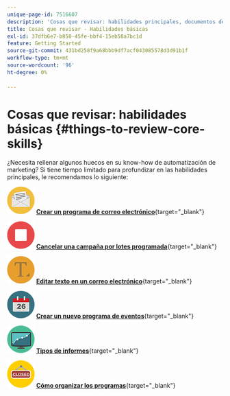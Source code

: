 ```yaml
---
unique-page-id: 7516607
description: 'Cosas que revisar: habilidades principales, documentos de Marketo, documentación del producto'
title: Cosas que revisar - Habilidades básicas
exl-id: 37dfb6e7-b850-45fe-bbf4-15eb58a7bc1d
feature: Getting Started
source-git-commit: 431bd258f9a68bbb9df7acf043085578d3d91b1f
workflow-type: tm+mt
source-wordcount: '96'
ht-degree: 0%

---
```


# Cosas que revisar: habilidades básicas {#things-to-review-core-skills}

¿Necesita rellenar algunos huecos en su know-how de automatización de marketing? Si tiene tiempo limitado para profundizar en las habilidades principales, le recomendamos lo siguiente:

![Crear un programa de correo electrónico](assets/office-28.png) [**Crear un programa de correo electrónico**](/help/marketo/product-docs/email-marketing/email-programs/creating-an-email-program/create-an-email-program.md){target="_blank"}

![Cancelar una campaña por lotes programada](assets/multimedia-27.png) [**Cancelar una campaña por lotes programada**](/help/marketo/product-docs/core-marketo-concepts/smart-campaigns/using-smart-campaigns/cancel-a-scheduled-batch-campaign-run.md){target="_blank"}

![Editar texto en un correo electrónico](assets/graphic-design-tools-34.png) [**Editar texto en un correo electrónico**](/help/marketo/product-docs/email-marketing/general/email-editor-2/edit-elements-in-an-email.md){target="_blank"}

![Crear un nuevo programa de eventos](assets/seo-57.png) [**Crear un nuevo programa de eventos**](/help/marketo/product-docs/demand-generation/events/understanding-events/create-a-new-event-program.md){target="_blank"}

![Tipos de informes](assets/seo-04.png) [**Tipos de informes**](/help/marketo/product-docs/reporting/basic-reporting/report-types/report-type-overview.md){target="_blank"}

![Cómo organizar los programas](assets/shopping-09.png) [**Cómo organizar los programas**](/help/marketo/product-docs/core-marketo-concepts/programs/working-with-programs/best-practice-how-to-organize-your-programs.md){target="_blank"}
